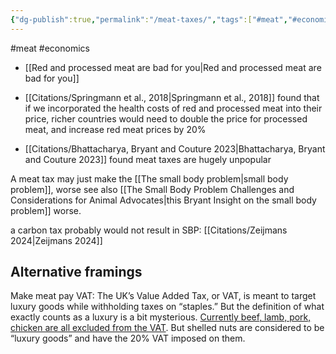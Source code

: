 ```yaml
---
{"dg-publish":true,"permalink":"/meat-taxes/","tags":["#meat","#economics"],"created":"2025-10-23T17:42:48.105+01:00","updated":"2025-10-23T18:06:08.747+01:00"}
---
```


#meat #economics 

- [[Red and processed meat are bad for you\|Red and processed meat are bad for you]]

- [[Citations/Springmann et al., 2018\|Springmann et al., 2018]] found that if we incorporated the health costs of red and processed meat into their price, richer countries would need to double the price for processed meat, and increase red meat prices by 20%
- [[Citations/Bhattacharya, Bryant and Couture 2023\|Bhattacharya, Bryant and Couture 2023]] found meat taxes are hugely unpopular

A meat tax may just make the [[The small body problem\|small body problem]], worse see also [[The Small Body Problem Challenges and Considerations for Animal Advocates\|this Bryant Insight on the small body problem]] worse.

a carbon tax probably would not result in SBP: [[Citations/Zeijmans 2024\|Zeijmans 2024]]
## Alternative framings
Make meat pay VAT: The UK’s Value Added Tax, or VAT, is meant to target luxury goods while withholding taxes on “staples.” But the definition of what exactly counts as a luxury is a bit mysterious. [Currently beef, lamb, pork, chicken are all excluded from the VAT](https://www.gov.uk/guidance/food-products-and-vat-notice-70114 "Meat products excluded from VAT"). But shelled nuts are considered to be “luxury goods” and have the 20% VAT imposed on them.